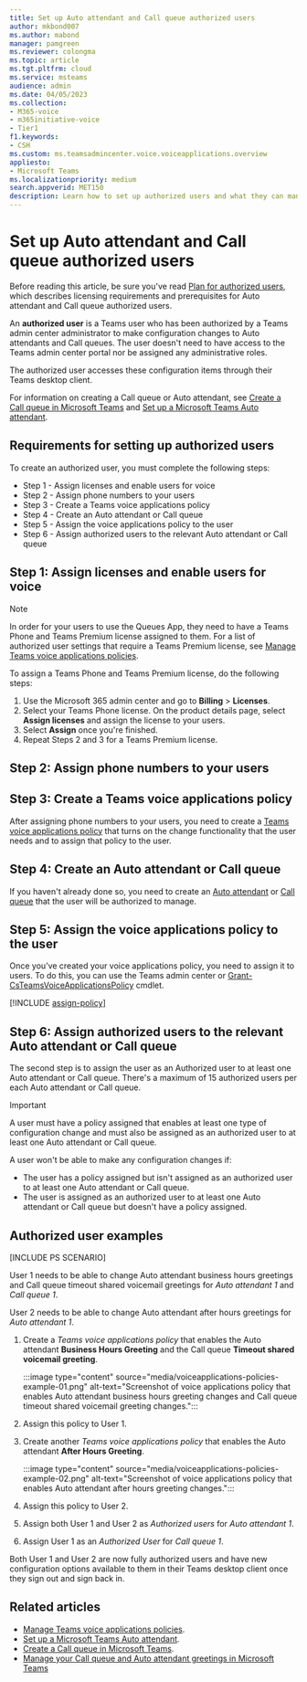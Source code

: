 ```yaml
---
title: Set up Auto attendant and Call queue authorized users
author: mkbond007
ms.author: mabond
manager: pamgreen
ms.reviewer: colongma
ms.topic: article
ms.tgt.pltfrm: cloud
ms.service: msteams
audience: admin
ms.date: 04/05/2023
ms.collection: 
- M365-voice
- m365initiative-voice
- Tier1
f1.keywords:
- CSH
ms.custom: ms.teamsadmincenter.voice.voiceapplications.overview
appliesto: 
- Microsoft Teams
ms.localizationpriority: medium
search.appverid: MET150
description: Learn how to set up authorized users and what they can manage for Auto attendants and Call queues.
---
```


# Set up Auto attendant and Call queue authorized users

Before reading this article, be sure you've read [Plan for authorized users](aa-cq-authorized-users-plan.md), which describes licensing requirements and prerequisites for Auto attendant and Call queue authorized users.

An **authorized user** is a Teams user who has been authorized by a Teams admin center administrator to make configuration changes to Auto attendants and Call queues. The user doesn't need to have access to the Teams admin center portal nor be assigned any administrative roles.

The authorized user accesses these configuration items through their Teams desktop client.

For information on creating a Call queue or Auto attendant, see [Create a Call queue in Microsoft Teams](create-a-phone-system-call-queue.md) and [Set up a Microsoft Teams Auto attendant](create-a-phone-system-auto-attendant.md).

## Requirements for setting up authorized users

To create an authorized user, you must complete the following steps:

- Step 1 - Assign licenses and enable users for voice
- Step 2 - Assign phone numbers to your users
- Step 3 - Create a Teams voice applications policy
- Step 4 - Create an Auto attendant or Call queue
- Step 5 - Assign the voice applications policy to the user
- Step 6 - Assign authorized users to the relevant Auto attendant or Call queue

## Step 1: Assign licenses and enable users for voice

> [!NOTE]
> In order for your users to use the Queues App, they need to have a Teams Phone and Teams Premium license assigned to them. For a list of authorized user settings that require a Teams Premium license, see [Manage Teams voice applications policies](manage-voice-applications-policies.md).

To assign a Teams Phone and Teams Premium license, do the following steps:

1. Use the Microsoft 365 admin center and go to **Billing** > **Licenses**.
1. Select your Teams Phone license. On the product details page, select **Assign licenses** and assign the license to your users.
1. Select **Assign** once you're finished.
1. Repeat Steps 2 and 3 for a Teams Premium license.

## Step 2: Assign phone numbers to your users



## Step 3: Create a Teams voice applications policy

After assigning phone numbers to your users, you need to create a [Teams voice applications policy](manage-voice-applications-policies.md) that turns on the change functionality that the user needs and to assign that policy to the user.

## Step 4: Create an Auto attendant or Call queue

If you haven't already done so, you need to create an [Auto attendant](create-a-phone-system-auto-attendant.md) or [Call queue](create-a-phone-system-call-queue.md) that the user will be authorized to manage.

## Step 5: Assign the voice applications policy to the user

Once you’ve created your voice applications policy, you need to assign it to users. To do this, you can use the Teams admin center or [Grant-CsTeamsVoiceApplicationsPolicy](/powershell/module/teams/grant-csteamsvoiceapplicationspolicy) cmdlet.

[!INCLUDE [assign-policy](includes/assign-policy.md)]

## Step 6: Assign authorized users to the relevant Auto attendant or Call queue

The second step is to assign the user as an Authorized user to at least one Auto attendant or Call queue. There's a maximum of 15 authorized users per each Auto attendant or Call queue.

> [!IMPORTANT]
> A user must have a policy assigned that enables at least one type of configuration change and must also be assigned as an authorized user to at least one Auto attendant or Call queue.
>
> A user won't be able to make any configuration changes if:
>
> - The user has a policy assigned but isn't assigned as an authorized user to at least one Auto attendant or Call queue.
> - The user is assigned as an authorized user to at least one Auto attendant or Call queue but doesn't have a policy assigned.

## Authorized user examples

[INCLUDE PS SCENARIO]

User 1 needs to be able to change Auto attendant business hours greetings and Call queue timeout shared voicemail greetings for *Auto attendant 1* and *Call queue 1*.

User 2 needs to be able to change Auto attendant after hours greetings for *Auto attendant 1*.

1. Create a *Teams voice applications policy* that enables the Auto attendant **Business Hours Greeting** and the Call queue **Timeout shared voicemail greeting**.

    :::image type="content" source="media/voiceapplications-policies-example-01.png" alt-text="Screenshot of voice applications policy that enables Auto attendant business hours greeting changes and Call queue timeout shared voicemail greeting changes.":::

1. Assign this policy to User 1.
1. Create another *Teams voice applications policy* that enables the Auto attendant **After Hours Greeting**.

    :::image type="content" source="media/voiceapplications-policies-example-02.png" alt-text="Screenshot of voice applications policy that enables Auto attendant after hours greeting changes.":::

1. Assign this policy to User 2.
1. Assign both User 1 and User 2 as *Authorized users* for *Auto attendant 1*.
1. Assign User 1 as an *Authorized User* for *Call queue 1*.

Both User 1 and User 2 are now fully authorized users and have new configuration options available to them in their Teams desktop client once they sign out and sign back in.

## Related articles

- [Manage Teams voice applications policies](manage-voice-applications-policies.md).
- [Set up a Microsoft Teams Auto attendant](create-a-phone-system-auto-attendant.md).
- [Create a Call queue in Microsoft Teams](create-a-phone-system-call-queue.md).
- [Manage your Call queue and Auto attendant greetings in Microsoft Teams](https://support.microsoft.com/office/manage-your-call-queue-and-auto-attendant-greetings-in-microsoft-teams-52c741c6-8577-4faf-aa5a-c7853e0ab8f8)
